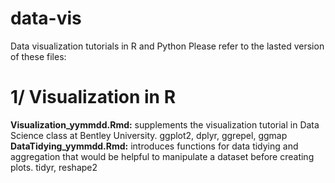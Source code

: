 # data-vis
Data visualization tutorials in R and Python
Please refer to the lasted version of these files:
# 1/ Visualization in R
**Visualization_yymmdd.Rmd:** supplements the visualization tutorial in Data Science class at Bentley University. ggplot2, dplyr, ggrepel, ggmap
**DataTidying_yymmdd.Rmd:** introduces functions for data tidying and aggregation that would be helpful to manipulate a dataset before creating plots. tidyr, reshape2
